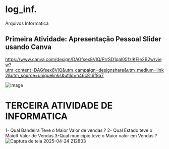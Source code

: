 # log_inf.
Arquivos Informatica

## Primeira Atividade: Apresentação Pessoal Slider usando  Canva 
https://www.canva.com/design/DAGfsex8VIQ/PrrSD1qal05fzlKFIe2B2w/view?utm_content=DAGfsex8VIQ&utm_campaign=designshare&utm_medium=link2&utm_source=uniquelinks&utlId=h46c816f8a7

![image](https://github.com/user-attachments/assets/e5dd2271-81dd-4d2c-a07e-93d50b9f7337)
# TERCEIRA ATIVIDADE DE INFORMATICA
1- Qual Bandeira Teve o Maior Valor de vendas ?
2- Qual Estado teve o MaioR Valor de Vendas 
3-Qual municipio teve o Maior valor em Vendas ?
![Captura de tela 2025-04-24 212803](https://github.com/user-attachments/assets/6129ef53-4022-42a9-814c-8d361e05e087)

